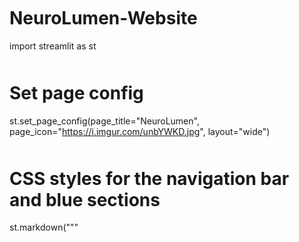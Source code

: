 # NeuroLumen-Website

import streamlit as st

# Set page config
st.set_page_config(page_title="NeuroLumen", page_icon="https://i.imgur.com/unbYWKD.jpg", layout="wide")

# CSS styles for the navigation bar and blue sections
st.markdown("""
    <style>
        .navbar {
            overflow: hidden;
            background-color: #1768AC;
            position: fixed;
            top: 40px; /* Adjusted top position */
            width: 100%; /* Full width */
            left: 0;
            z-index: 1000;
            display: flex;
            align-items: center;
            justify-content: flex-start; /* Changed alignment to flex-start */
            transition: top 0.3s;
        }

        .navbar a {
            display: block;
            color: white;
            text-align: center;
            padding: 20px 20px; /* Adjusted padding */
            text-decoration: none;
            font-size: 24px;
            margin-top: 10px;
        }

        .navbar a:hover {
            background-color: #ddd;
            color: black;
        }

        /* Style for the light blue section */
        .light-blue-section {
            background-color: #ADD8E6; /* Baby blue color code */
            padding: 20px;
            width: 100vw; /* Full viewport width */
            margin-left: calc(-50vw + 50%);
            margin-right: calc(-50vw + 50%);
        }

        /* Extend the light blue section */
        #extended-section {
            width: 100%;
            padding: 20px;
            background-color: #E8F3FD; /* Background color for the extended section */
            color: black; /* Text color set to black */
            margin-left: 0; /* Remove the left margin */
            margin-right: 0; /* Remove the right margin */
        }

        /* Update font sizes */
        #extended-section p {
            font-size: 35px;
        }

        /* Adjust space */
        h1 {
            margin-top: 50px; /* Increase space above NEUROLUMEN */
        }

        p {
            margin-bottom: 50px; /* Increase space below the subheader */
        }
    </style>
""", unsafe_allow_html=True)

# Navigation bar with anchor links
st.markdown("""
    <div class="navbar" id="navbar">
        <a href="#neurolumen" class="scroll-link">NEUROLUMEN</a>
    </div>
""", unsafe_allow_html=True)

# Header
st.markdown("<h1 style='text-align: center; color: #1768AC; font-size: 65px;'>NEUROLUMEN</h1>", unsafe_allow_html=True)

# Subheader
st.markdown("<p style='text-align: center; font-size: 30px; font-style: italic; margin-bottom: 50px;'>Illuminating the Path to Early Alzheimer's Detection</p>", unsafe_allow_html=True)

# Extended light blue section with black font
st.markdown(
    """
    <div class="light-blue-section" id="extended-section">
        <p style='font-size: 35px; color: black;'>Did you know that Alzheimer's Disease impacts <b>6.7 million</b> people worldwide?</p>
        <p style='font-size: 35px; color: black;'>About <b>1</b> in <b>9</b> people age 65 and older (<b>10.7%</b>) has Alzheimer's.</p>
    </div>
    """,
    unsafe_allow_html=True
)

# Rest of the sections (White Section, How Neurolumen Works, etc.)...


# White Section





st.markdown("""
    <style>
        /* Styling for the pathway */
        .pathway {
            display: flex;
            justify-content: space-around;
            align-items: center;
            padding: 20px;
            background-color: #F3F3F3; /* Light grey background */
            border-radius: 10px;
            margin-bottom: 30px;
        }

        /* Styling for individual steps */
        .step {
            text-align: center;
            padding: 20px;
            border-radius: 10px;
            font-size: 18px;
            width: 200px;
            color: black; /* Font color */
        }

        /* Different colors for backend and frontend */
        .backend {
            background-color: #ADD8E6; /* Light blue */
        }

        .frontend {
            background-color: #FFD700; /* Gold */
        }

        /* Description style */
        .description {
            font-size: 14px;
            text-align: center;
            margin-top: 10px;
            color: black; /* Font color */
        }

        /* Title style */
        .step p {
            font-size: 20px;
            font-weight: bold;
            margin-bottom: 5px;
        }
    </style>
""", unsafe_allow_html=True)

st.markdown("<h2 style='text-align: center; color: #1768AC; font-size: 50px;'>How NeuroLumen Works</h2>", unsafe_allow_html=True)

# NeuroLumen Workflow Pathway: Backend Model
st.markdown("<h2 style='color: #1768AC;'>Backend Model</h3>", unsafe_allow_html=True)
st.markdown("""
    <div class="pathway">
        <div class="step backend">
            <p>Image Processing</p>
            <div class="description">Adjusts and standardizes MRI images for analysis.</div>
        </div>
        <div class="step backend">
            <p>Enhancement</p>
            <div class="description">Improves image quality for precise examination.</div>
        </div>
        <div class="step backend">
            <p>Data Analysis</p>
            <div class="description">Analyzes cognitive and brain data using AI models.</div>
        </div>
        <div class="step backend">
            <p>Issue Identification</p>
            <div class="description">Detects potential problems based on analysis outcomes.</div>
        </div>
    </div>
""", unsafe_allow_html=True)

# NeuroLumen Workflow Pathway: Frontend Model
st.markdown("<h2 style='color: #B8860B;'>Frontend Model</h3>", unsafe_allow_html=True)
st.markdown("""
    <div class="pathway">
        <div class="step frontend">
            <p>User Interaction</p>
            <div class="description">Uploads images and performs tests for diagnosis.</div>
        </div>
        <div class="step frontend">
            <p>Diagnosis</p>
            <div class="description">Receives a diagnosis based on uploaded data.</div>
        </div>
        <div class="step frontend">
            <p>Information</p>
            <div class="description">Provides detailed information and recommended actions.</div>
        </div>
    </div>
""", unsafe_allow_html=True)











# White Section
st.markdown("<h2 style='text-align: center; color: #1768AC; font-size: 42px;'>Why Neurolumen?</h2>", unsafe_allow_html=True)

































st.markdown("""
    <style>
        /* Define a specific light blue color */
        .custom-light-blue {
            background-color: #BFE6FF; /* Lighter shade of blue */
            padding: 20px;
            margin-bottom: 20px;
            border-radius: 10px; /* Rounded corners */
            border: 2px solid #ADD8E6; /* Border color */
        }

        /* Flex container to arrange sections horizontally */
        .flex-container {
            display: flex;
            justify-content: space-between;
        }

        /* Style for each individual section */
        .section {
            flex: 1;
            padding: 20px;
            margin: 0 10px; /* Add some spacing between sections */
        }

        /* Apply larger font size to headers */
        .section h2 {
            font-size: 36px;
            color: #1768AC; /* Adjust text color */
        }

        /* Apply larger font size to paragraph */
        .section p {
            font-size: 24px;
            color: black;
        }
    </style>
""", unsafe_allow_html=True)

st.markdown(
    """
    <div class="flex-container">
        <div class="custom-light-blue section">
            <h2>Diagnose</h2>
            <p>Our solution uses Low Field MRI and advanced ensemble learning techniques to provide Alzheimer's diagnoses.</p>
        </div>
        <div class="custom-light-blue section">
            <h2>Access</h2>
            <p>Experience the ease of diagnosis from the comfort of your home.</p>
        </div>
        <div class="custom-light-blue section">
            <h2>Impact</h2>
            <p>By enabling early intervention, we empower individuals and healthcare providers to manage Alzheimer's more effectively.</p>
        </div>
    </div>
    """,
    unsafe_allow_html=True
)









st.markdown("""
    <style>
        /* Define a specific light blue color */
        .custom-light-blue {
            background-color: #BFE6FF; /* Lighter shade of blue */
            padding: 20px;
            margin-bottom: 20px;
            border-radius: 10px; /* Rounded corners */
            border: 2px solid #ADD8E6; /* Border color */
        }

        /* Flex container to arrange sections horizontally */
        .flex-container {
            display: flex;
            justify-content: space-between;
            flex-wrap: wrap;
        }

        /* Style for each individual section */
        .section {
            flex: 1;
            padding: 20px;
            margin: 0 10px; /* Add some spacing between sections */
            max-width: 400px; /* Set maximum width for consistency */
        }

        /* Apply larger font size to headers */
        .section h2 {
            font-size: 36px;
            color: #1768AC; /* Adjust text color */
        }

        /* Apply larger font size to paragraph */
        .section p {
            font-size: 24px;
            color: black;
        }

        /* Team member name style */
        .team-name {
            font-size: 28px;
            font-weight: bold;
            margin-bottom: 10px;
        }
        
        /* Image style */
        .team-img {
            max-width: 100%;
            border-radius: 10px; /* Rounded corners for images */
            margin-bottom: 10px;
        }
    </style>
""", unsafe_allow_html=True)

st.markdown("<h2 style='text-align: center; color: #1768AC; font-size: 42px;'>Meet the Team</h2>", unsafe_allow_html=True)

# Creating a grid for images and descriptions
st.markdown(
    """
    <div class="flex-container">
        <div class="custom-light-blue section">
            <img class="team-img" src="https://i.postimg.cc/756wT6Y2/abigail-chiang.jpg" alt="Abigail Chiang">
            <h2 class="team-name">Abigail Chiang</h2>
            <p>Abby is a sophomore from Palos Verdes Peninsula High School, from the South Bay with a deep passion for the intersection of AI and technology. Alongside her work with Neurolumen, she aims to bridge the gap in STEM education and foster creativity and innovation for a brighter future.</p>
        </div>
        <div class="custom-light-blue section">
            <img class="team-img" src="https://i.postimg.cc/xJC9L1P7/kaashvi.jpg" alt="Kaashvi">
            <h2 class="team-name">Kaashvi Mittal</h2>
            <p>Kaashvi is a sophomore at Saint Francis High School, who is interested in artificial intelligence and computer science. As a leader of her school’s Girls Who Code Club, she teaches a variety of programming languages to other students through hands-on labs and coding activities...</p>
        </div>
        <!-- Add other team members here -->
    </div>
    """,
    unsafe_allow_html=True
)
































